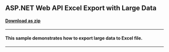 ## ASP.NET Web API Excel Export with Large Data
#### [Download as zip](https://downgit.github.io/#/home?url=https://github.com/GrapeCity/ComponentOne-Web-API-Samples/tree/master/ExcelExportWithLargeData)
____
#### This sample demonstrates how to export large data to Excel file.
____
